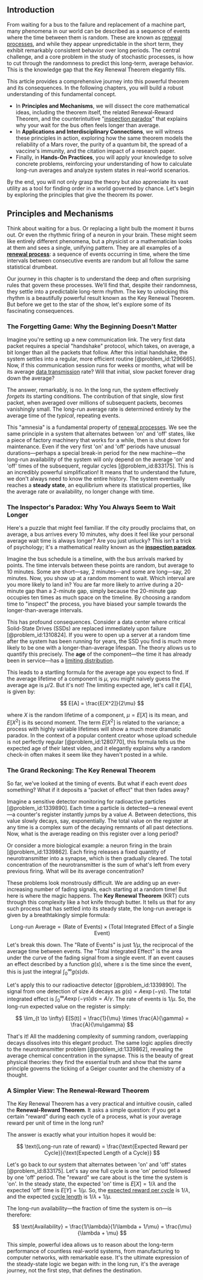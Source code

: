 ## Introduction
From waiting for a bus to the failure and replacement of a machine part, many phenomena in our world can be described as a sequence of events where the time between them is random. These are known as [renewal processes](@article_id:273079), and while they appear unpredictable in the short term, they exhibit remarkably consistent behavior over long periods. The central challenge, and a core problem in the study of stochastic processes, is how to cut through the randomness to predict this long-term, average behavior. This is the knowledge gap that the Key Renewal Theorem elegantly fills.

This article provides a comprehensive journey into this powerful theorem and its consequences. In the following chapters, you will build a robust understanding of this fundamental concept.

*   In **Principles and Mechanisms**, we will dissect the core mathematical ideas, including the theorem itself, the related Renewal-Reward Theorem, and the counterintuitive "[inspection paradox](@article_id:275216)" that explains why your wait for the bus often feels longer than average.
*   In **Applications and Interdisciplinary Connections**, we will witness these principles in action, exploring how the same theorem models the reliability of a Mars rover, the purity of a quantum bit, the spread of a vaccine's immunity, and the citation impact of a research paper.
*   Finally, in **Hands-On Practices**, you will apply your knowledge to solve concrete problems, reinforcing your understanding of how to calculate long-run averages and analyze system states in real-world scenarios.

By the end, you will not only grasp the theory but also appreciate its vast utility as a tool for finding order in a world governed by chance. Let's begin by exploring the principles that give the theorem its power.

## Principles and Mechanisms

Think about waiting for a bus. Or replacing a light bulb the moment it burns out. Or even the rhythmic firing of a neuron in your brain. These might seem like entirely different phenomena, but a physicist or a mathematician looks at them and sees a single, unifying pattern. They are all examples of a **[renewal process](@article_id:275220)**: a sequence of events occurring in time, where the time intervals between consecutive events are random but all follow the same statistical drumbeat.

Our journey in this chapter is to understand the deep and often surprising rules that govern these processes. We'll find that, despite their randomness, they settle into a predictable long-term rhythm. The key to unlocking this rhythm is a beautifully powerful result known as the Key Renewal Theorem. But before we get to the star of the show, let's explore some of its fascinating consequences.

### The Forgetting Game: Why the Beginning Doesn't Matter

Imagine you're setting up a new communication link. The very first data packet requires a special "handshake" protocol, which takes, on average, a bit longer than all the packets that follow. After this initial handshake, the system settles into a regular, more efficient routine [@problem_id:1296665]. Now, if this communication session runs for weeks or months, what will be its average [data transmission](@article_id:276260) rate? Will that initial, slow packet forever drag down the average?

The answer, remarkably, is no. In the long run, the system effectively *forgets* its starting conditions. The contribution of that single, slow first packet, when averaged over millions of subsequent packets, becomes vanishingly small. The long-run average rate is determined entirely by the average time of the *typical*, repeating events.

This "amnesia" is a fundamental property of [renewal processes](@article_id:273079). We see the same principle in a system that alternates between 'on' and 'off' states, like a piece of factory machinery that works for a while, then is shut down for maintenance. Even if the very first 'on' and 'off' periods have unusual durations—perhaps a special break-in period for the new machine—the long-run availability of the system will only depend on the average 'on' and 'off' times of the subsequent, regular cycles [@problem_id:833175]. This is an incredibly powerful simplification! It means that to understand the future, we don't always need to know the entire history. The system eventually reaches a **steady state**, an equilibrium where its statistical properties, like the average rate or availability, no longer change with time.

### The Inspector's Paradox: Why You Always Seem to Wait Longer

Here's a puzzle that might feel familiar. If the city proudly proclaims that, on average, a bus arrives every 10 minutes, why does it feel like your personal average wait time is always longer? Are you just unlucky? This isn't a trick of psychology; it's a mathematical reality known as the **[inspection paradox](@article_id:275216)**.

Imagine the bus schedule is a timeline, with the bus arrivals marked by points. The time intervals between these points are random, but average to 10 minutes. Some are short—say, 2 minutes—and some are long—say, 20 minutes. Now, you show up at a random moment to wait. Which interval are you more likely to land in? You are far more likely to arrive during a 20-minute gap than a 2-minute gap, simply because the 20-minute gap occupies ten times as much space on the timeline. By choosing a random time to "inspect" the process, you have biased your sample towards the longer-than-average intervals.

This has profound consequences. Consider a data center where critical Solid-State Drives (SSDs) are replaced immediately upon failure [@problem_id:1310824]. If you were to open up a server at a random time after the system has been running for years, the SSD you find is much more likely to be one with a longer-than-average lifespan. The theory allows us to quantify this precisely. The **age** of the component—the time it has already been in service—has a [limiting distribution](@article_id:174303).

This leads to a startling formula for the average age you expect to find. If the average lifetime of a component is $\mu$, you might naively guess the average age is $\mu/2$. But it's not! The limiting expected age, let's call it $E[A]$, is given by:

$$
E[A] = \frac{E[X^2]}{2\mu}
$$

where $X$ is the random lifetime of a component, $\mu = E[X]$ is its mean, and $E[X^2]$ is its second moment. The term $E[X^2]$ is related to the variance; a process with highly variable lifetimes will show a much more dramatic paradox. In the context of a popular content creator whose upload schedule is not perfectly regular [@problem_id:1280770], this formula tells us the expected age of their latest video, and it elegantly explains why a random check-in often makes it seem like they haven't posted in a while.

### The Grand Reckoning: The Key Renewal Theorem

So far, we've looked at the timing of events. But what if each event *does* something? What if it deposits a "packet of effect" that then fades away?

Imagine a sensitive detector monitoring for radioactive particles [@problem_id:1339890]. Each time a particle is detected—a renewal event—a counter's register instantly jumps by a value $A$. Between detections, this value slowly decays, say, exponentially. The total value on the register at any time is a complex sum of the decaying remnants of all past detections. Now, what is the average reading on this register over a long period?

Or consider a more biological example: a neuron firing in the brain [@problem_id:1339862]. Each firing releases a fixed quantity of neurotransmitter into a synapse, which is then gradually cleared. The total concentration of the neurotransmitter is the sum of what's left from every previous firing. What will be its average concentration?

These problems look monstrously difficult. We are adding up an ever-increasing number of fading signals, each starting at a random time! But here is where the magic happens. The **Key Renewal Theorem** (KRT) cuts through this complexity like a hot knife through butter. It tells us that for any such process that has settled into its steady state, the long-run average is given by a breathtakingly simple formula:

$$
\text{Long-run Average} = (\text{Rate of Events}) \times (\text{Total Integrated Effect of a Single Event})
$$

Let's break this down. The "Rate of Events" is just $1/\mu$, the reciprocal of the average time between events. The "Total Integrated Effect" is the area under the curve of the fading signal from a single event. If an event causes an effect described by a function $g(s)$, where $s$ is the time since the event, this is just the integral $\int_0^\infty g(s) ds$.

Let's apply this to our radioactive detector [@problem_id:1339890]. The signal from one detection of size $A$ decays as $g(s) = A \exp(-\gamma s)$. The total integrated effect is $\int_0^\infty A \exp(-\gamma s) ds = A/\gamma$. The rate of events is $1/\mu$. So, the long-run expected value on the register is simply:

$$
\lim_{t \to \infty} E[S(t)] = \frac{1}{\mu} \times \frac{A}{\gamma} = \frac{A}{\mu\gamma}
$$

That's it! All the maddening complexity of summing random, overlapping decays dissolves into this elegant product. The same logic applies directly to the neurotransmitter problem [@problem_id:1339862], revealing the average chemical concentration in the synapse. This is the beauty of great physical theories: they find the essential truth and show that the same principle governs the ticking of a Geiger counter and the chemistry of a thought.

### A Simpler View: The Renewal-Reward Theorem

The Key Renewal Theorem has a very practical and intuitive cousin, called the **Renewal-Reward Theorem**. It asks a simple question: if you get a certain "reward" during each cycle of a process, what is your average reward per unit of time in the long run?

The answer is exactly what your intuition hopes it would be:

$$
\text{Long-run rate of reward} = \frac{\text{Expected Reward per Cycle}}{\text{Expected Length of a Cycle}}
$$

Let's go back to our system that alternates between 'on' and 'off' states [@problem_id:833175]. Let's say one full cycle is one 'on' period followed by one 'off' period. The "reward" we care about is the time the system is 'on'. In the steady state, the expected 'on' time is $E[X] = 1/\lambda$ and the expected 'off' time is $E[Y] = 1/\mu$. So, the [expected reward per cycle](@article_id:269405) is $1/\lambda$, and the expected [cycle length](@article_id:272389) is $1/\lambda + 1/\mu$.

The long-run availability—the fraction of time the system is on—is therefore:

$$
\text{Availability} = \frac{1/\lambda}{1/\lambda + 1/\mu} = \frac{\mu}{\lambda + \mu}
$$

This simple, powerful idea allows us to reason about the long-term performance of countless real-world systems, from manufacturing to computer networks, with remarkable ease. It's the ultimate expression of the steady-state logic we began with: in the long run, it's the average journey, not the first step, that defines the destination.